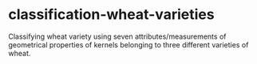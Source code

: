 # classification-wheat-varieties
Classifying wheat variety using seven attributes/measurements of geometrical properties of kernels belonging to three different varieties of wheat.
